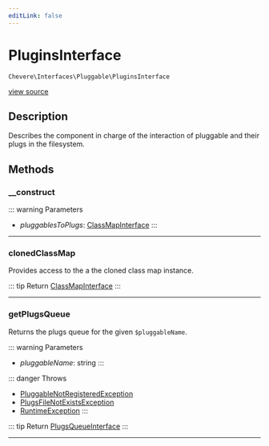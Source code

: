 ```yaml
---
editLink: false
---
```


# PluginsInterface

`Chevere\Interfaces\Pluggable\PluginsInterface`

[view source](https://github.com/chevere/chevere/blob/main/src/Chevere/Interfaces/Pluggable/PluginsInterface.php)

## Description

Describes the component in charge of the interaction of pluggable and their plugs in the filesystem.

## Methods

### __construct

::: warning Parameters
- *pluggablesToPlugs*: [ClassMapInterface](../ClassMap/ClassMapInterface.md)
:::

---

### clonedClassMap

Provides access to the a the cloned class map instance.

::: tip Return
[ClassMapInterface](../ClassMap/ClassMapInterface.md)
:::

---

### getPlugsQueue

Returns the plugs queue for the given `$pluggableName`.

::: warning Parameters
- *pluggableName*: string
:::

::: danger Throws
- [PluggableNotRegisteredException](../../Exceptions/Pluggable/PluggableNotRegisteredException.md) 
- [PlugsFileNotExistsException](../../Exceptions/Pluggable/PlugsFileNotExistsException.md) 
- [RuntimeException](../../Exceptions/Core/RuntimeException.md) 
:::

::: tip Return
[PlugsQueueInterface](./PlugsQueueInterface.md)
:::

---
